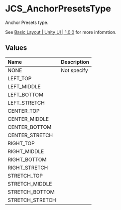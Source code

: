 # JCS_AnchorPresetsType

Anchor Presets type.

See [Basic Layout | Unity UI | 1.0.0](https://docs.unity3d.com/Packages/com.unity.ugui@1.0/manual/UIBasicLayout.html)
for more infomrtion.

## Values

| Name            | Description |
|:----------------|:------------|
| NONE            | Not specify |
| LEFT_TOP        |             |
| LEFT_MIDDLE     |             |
| LEFT_BOTTOM     |             |
| LEFT_STRETCH    |             |
| CENTER_TOP      |             |
| CENTER_MIDDLE   |             |
| CENTER_BOTTOM   |             |
| CENTER_STRETCH  |             |
| RIGHT_TOP       |             |
| RIGHT_MIDDLE    |             |
| RIGHT_BOTTOM    |             |
| RIGHT_STRETCH   |             |
| STRETCH_TOP     |             |
| STRETCH_MIDDLE  |             |
| STRETCH_BOTTOM  |             |
| STRETCH_STRETCH |             |
